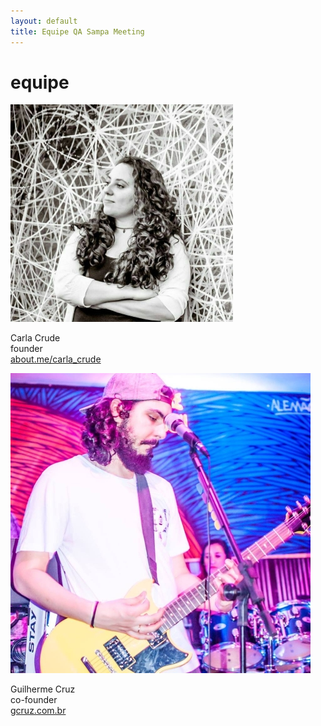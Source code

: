 ```yaml
---
layout: default
title: Equipe QA Sampa Meeting
---
```


<div class="team">
    <h1 class="pageTitle">equipe</h1>
    <div class="teamContent">
        <div class="card">
            <a href="https://about.me/carla_crude" target="_blank">
                <img src="/assets/img/team/carla-crude.jpg">
            </a>
            <p class="intro">Carla Crude<br/>founder<br/>
                <a href="https://about.me/carla_crude" target="_blank">about.me/carla_crude</a>
            </p>
        </div>
        <div class="card">
            <a href="http://gcruz.com.br" target="_blank">
                <img src="/assets/img/team/guilherme-cruz.jpg">
            </a>
            <p class="intro">Guilherme Cruz<br/>co-founder<br/>
                <a href="http://gcruz.com.br" target="_blank">gcruz.com.br</a>
            </p>
        </div>
    </div>
</div>
